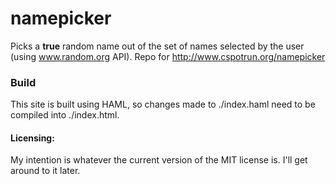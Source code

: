 # namepicker
Picks a __true__ random name out of the set of names selected by the user (using www.random.org API). Repo for http://www.cspotrun.org/namepicker

### Build
This site is built using HAML, so changes made to ./index.haml need to be compiled into ./index.html.

#### Licensing:

My intention is whatever the current version of the MIT license is. I'll get around to it later.
